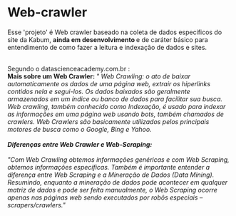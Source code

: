 # Web-crawler

Esse 'projeto' é Web crawler baseado na coleta de dados especificos do site da Kabum, <b> ainda em desenvolvimento </b> e de caráter básico para entendimento de como fazer a leitura e indexação de dados e sites.
<br>
<br>
>
Segundo o datascienceacademy.com.br :
<br>
<b> Mais sobre um Web Crawler: </b>
<i>"  Web Crawling: o ato de baixar automaticamente os dados de uma página web, extrair os hiperlinks contidos nela e segui-los. Os dados baixados são geralmente armazenados em um índice ou banco de dados para facilitar sua busca. Web crawling, também conhecido como Indexação, é usado para indexar as informações em uma página web usando bots, também chamados de crawlers. Web Crawlers são basicamente utilizados pelos principais motores de busca como o Google, Bing e Yahoo.
<br>
<br>
<b> Diferenças entre Web Crawler e Web-Scraping: </b>
<br>
<br>
<i>"Com Web Crawling obtemos informações genéricas e com Web Scraping, obtemos informações específicas.
Também é importante entender a diferença entre Web Scraping e a Mineração de Dados (Data Mining). Resumindo, enquanto a mineração de dados pode acontecer em qualquer matriz de dados e pode ser feita manualmente, o Web Scraping ocorre apenas nas páginas web sendo executados por robôs especiais – scrapers/crawlers."</i>




